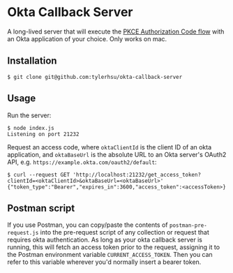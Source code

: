 # Okta Callback Server
A long-lived server that will execute the [PKCE Authorization Code flow](https://developer.okta.com/docs/guides/implement-auth-code-pkce/overview/) with an Okta application of your choice.  Only works on mac.

## Installation
```
$ git clone git@github.com:tylerhsu/okta-callback-server
```

## Usage
Run the server:
```
$ node index.js
Listening on port 21232
```

Request an access code, where `oktaClientId` is the client ID of an okta application, and `oktaBaseUrl` is the absolute URL to an Okta server's OAuth2 API, e.g. `https://example.okta.com/oauth2/default`:
```
$ curl --request GET 'http://localhost:21232/get_access_token?clientId=<oktaClientId>&oktaBaseUrl=<oktaBaseUrl>'
{"token_type":"Bearer","expires_in":3600,"access_token":<accessToken>}
```

## Postman script
If you use Postman, you can copy/paste the contents of `postman-pre-request.js` into the pre-request script of any collection or request that requires okta authentication.  As long as your okta callback server is running, this will fetch an access token prior to the request, assigning it to the Postman environment variable `CURRENT_ACCESS_TOKEN`.  Then you can refer to this variable wherever you'd normally insert a bearer token.